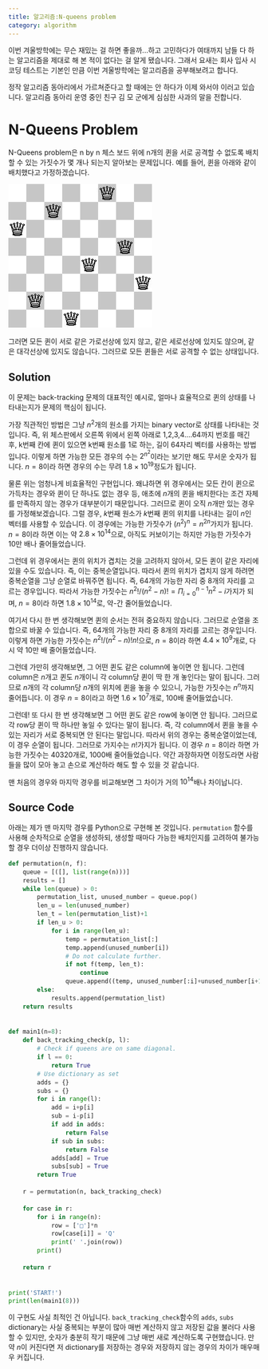 ```yaml
---
title: 알고리즘:N-queens problem
category: algorithm
---
```


이번 겨울방학에는 무슨 재밌는 걸 하면 좋을까...하고 고민하다가 여태까지 남들 다 하는 알고리즘을 제대로 해 본 적이 없다는 걸 알게 됐습니다. 그래서 요새는 회사 입사 시 코딩 테스트는 기본인 만큼 이번 겨울방학에는 알고리즘을 공부해보려고 합니다.

정작 알고리즘 동아리에서 가르쳐준다고 할 때에는 안 하다가 이제 와서야 이러고 있습니다. 알고리즘 동아리 운영 중인 친구 김 모 군에게 심심한 사과의 말을 전합니다.

# N-Queens Problem

N-Queens problem은 n by n 체스 보드 위에 n개의 퀸을 서로 공격할 수 없도록 배치할 수 있는 가짓수가 몇 개나 되는지 알아보는 문제입니다. 예를 들어, 퀸을 아래와 같이 배치했다고 가정하겠습니다.

![백준 9663번 N-Queen :: 마이구미 :: 마이구미의 HelloWorld](imgs/99CF74335995692437)

그러면 모든 퀸이 서로 같은 가로선상에 있지 않고, 같은 세로선상에 있지도 않으며, 같은 대각선상에 있지도 않습니다. 그러므로 모든 퀸들은 서로 공격할 수 없는 상태입니다.

## Solution

 이 문제는 back-tracking 문제의 대표적인 예시로, 얼마나 효율적으로 퀸의 상태를 나타내는지가 문제의 핵심이 됩니다.

 가장 직관적인 방법은 그냥 $n^2$개의 원소를 가지는 binary vector로 상태를 나타내는 것입니다. 즉, 위 체스판에서 오른쪽 위에서 왼쪽 아래로 1,2,3,4....64까지 번호를 매긴 후, k번째 칸에 퀸이 있으면 k번째 원소를 1로 하는, 길이 64자리 벡터를 사용하는 방법입니다. 이렇게 하면 가능한 모든 경우의 수는 $2^{n^2}$이라는 보기만 해도 무서운 숫자가 됩니다. $n=8$이라 하면 경우의 수는 무려 $1.8\times10^{19}$정도가 됩니다.

 물론 위는 엄청나게 비효율적인 구현입니다. 왜냐하면 위 경우에서는 모든 칸이 퀸으로 가득차는 경우와 퀸이 단 하나도 없는 경우 등, 애초에 $n$개의 퀸을 배치한다는 조건 자체를 만족하지 않는 경우가 대부분이기 때문입니다. 그러므로 퀸이 오직 $n$개만 있는 경우를 가정해보겠습니다. 그럴 경우, $k$번째 원소가 $k$번째 퀸의 위치를 나타내는 길이 $n$인 벡터를 사용할 수 있습니다. 이 경우에는 가능한 가짓수가 $(n^2)^n=n^{2n}$가지가 됩니다. $n=8$이라 하면 이는 약 $2.8\times10^{14}$으로, 아직도 커보이기는 하지만 가능한 가짓수가 10만 배나 줄어들었습니다.

 그런데 위 경우에서는 퀸의 위치가 겹치는 것을 고려하지 않아서, 모든 퀸이 같은 자리에 있을 수도 있습니다. 즉, 이는 중복순열입니다. 따라서 퀸의 위치가 겹치지 않게 하려면 중복순열을 그냥 순열로 바꿔주면 됩니다. 즉, 64개의 가능한 자리 중 8개의 자리를 고르는 경우입니다. 따라서 가능한 가짓수는 $n^2!/(n^2-n)!=\Pi_{i=0}^{n-1}n^2-i$가지가 되며, $n=8$이라 하면 $1.8\times10^{14}$로, 약-간 줄어들었습니다.

 여기서 다시 한 번 생각해보면 퀸의 순서는 전혀 중요하지 않습니다. 그러므로 순열을 조합으로 바꿀 수 있습니다. 즉, 64개의 가능한 자리 중 8개의 자리를 고르는 경우입니다. 이렇게 하면 가능한 가짓수는 $n^2!/(n^2-n)!n!$으로, $n=8$이라 하면 $4.4\times10^9$개로, 다시 약 10만 배 줄어들었습니다.

 그런데 가만히 생각해보면, 그 어떤 퀸도 같은 column에 놓이면 안 됩니다. 그런데 column은 $n$개고 퀸도 $n$개이니 각 column당 퀸이 딱 한 개 놓인다는 말이 됩니다. 그러므로 $n$개의 각 column당 $n$개의 위치에 퀸을 놓을 수 있으니, 가능한 가짓수는 $n^n$까지 줄어듭니다. 이 경우 $n=8$이라고 하면 $1.6\times10^7$개로, 100배 줄어들었습니다.

 그런데! 또 다시 한 번 생각해보면 그 어떤 퀸도 같은 row에 놓이면 안 됩니다. 그러므로 각 row당 퀸이 딱 하나만 놓일 수 있다는 말이 됩니다. 즉, 각 column에서 퀸을 놓을 수 있는 자리가 서로 중복되면 안 된다는 말입니다. 따라서 위의 경우는 중복순열이었는데, 이 경우 순열이 됩니다. 그러므로 가지수는 $n!$가지가 됩니다. 이 경우 $n=8$이라 하면 가능한 가짓수는 40320개로, 1000배 줄어들었습니다. 약간 과장하자면 이정도라면 사람들을 많이 모아 놓고 손으로 계산하라 해도 할 수 있을 것 같습니다.

 맨 처음의 경우와 마지막 경우를 비교해보면 그 차이가 거의 $10^{14}$배나 차이납니다.

## Source Code

 아래는 제가 맨 마지막 경우를 Python으로 구현해 본 것입니다. `permutation` 함수를 사용해 순차적으로 순열을 생성하되, 생성할 때마다 가능한 배치인지를 고려하여 불가능할 경우 더이상 진행하지 않습니다.

```python
def permutation(n, f):
    queue = [([], list(range(n)))]
    results = []
    while len(queue) > 0:
        permutation_list, unused_number = queue.pop()
        len_u = len(unused_number)
        len_t = len(permutation_list)+1
        if len_u > 0:
            for i in range(len_u):
                temp = permutation_list[:]
                temp.append(unused_number[i])
                # Do not calculate further.
                if not f(temp, len_t):
                    continue
                queue.append((temp, unused_number[:i]+unused_number[i+1:]))
        else:
            results.append(permutation_list)
    return results


def main1(n=8):
    def back_tracking_check(p, l):
        # Check if queens are on same diagonal.
        if l == 0:
            return True
        # Use dictionary as set
        adds = {}
        subs = {}
        for i in range(l):
            add = i+p[i]
            sub = i-p[i]
            if add in adds:
                return False
            if sub in subs:
                return False
            adds[add] = True
            subs[sub] = True
        return True

    r = permutation(n, back_tracking_check)

    for case in r:
        for i in range(n):
            row = ['□']*n
            row[case[i]] = 'Q'
            print(' '.join(row))
        print()

    return r


print('START!')
print(len(main1(8)))

```

이 구현도 사실 최적인 건 아닙니다. `back_tracking_check`함수의 `adds`, `subs` dictionary는 사실 중복되는 부분이 많아 매번 계산하지 않고 저장된 값을 불러다 사용할 수 있지만, 숫자가 충분히 작기 때문에 그냥 매번 새로 계산하도록 구현했습니다. 만약 $n$이 커진다면 저 dictionary를 저장하는 경우와 저장하지 않는 경우의 차이가 매우매우 커집니다.
